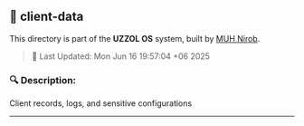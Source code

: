 ## 📁 client-data

This directory is part of the **UZZOL OS** system, built by [MUH Nirob](mailto:uzzolhassan38@gmail.com).

> 📅 Last Updated: Mon Jun 16 19:57:04 +06 2025

### 🔍 Description:
Client records, logs, and sensitive configurations

---

